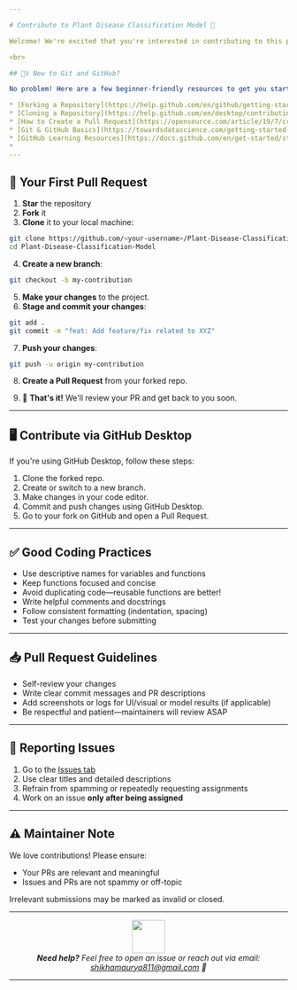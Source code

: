 ```yaml
---

# Contribute to Plant Disease Classification Model 🌿

Welcome! We're excited that you're interested in contributing to this project. Your efforts—whether big or small—make a real difference.

<br>

## 🙋‍♀️ New to Git and GitHub?

No problem! Here are a few beginner-friendly resources to get you started:

* [Forking a Repository](https://help.github.com/en/github/getting-started-with-github/fork-a-repo)
* [Cloning a Repository](https://help.github.com/en/desktop/contributing-to-projects/creating-an-issue-or-pull-request)
* [How to Create a Pull Request](https://opensource.com/article/19/7/create-pull-request-github)
* [Git & GitHub Basics](https://towardsdatascience.com/getting-started-with-git-and-github-6fcd0f2d4ac6)
* [GitHub Learning Resources](https://docs.github.com/en/get-started/start-your-journey/git-and-github-learning-resources)
* 
---
```


## 🚀 Your First Pull Request

1. **Star** the repository
2. **Fork** it
3. **Clone** it to your local machine:

```bash
git clone https://github.com/<your-username>/Plant-Disease-Classification-Model.git
cd Plant-Disease-Classification-Model
```

4. **Create a new branch**:

```bash
git checkout -b my-contribution
```

5. **Make your changes** to the project.
6. **Stage and commit your changes**:

```bash
git add .
git commit -m "feat: Add feature/fix related to XYZ"
```

7. **Push your changes**:

```bash
git push -u origin my-contribution
```

8. **Create a Pull Request** from your forked repo.

9. 🎉 **That's it!** We'll review your PR and get back to you soon.

---

## 🖥️ Contribute via GitHub Desktop

If you're using GitHub Desktop, follow these steps:

1. Clone the forked repo.
2. Create or switch to a new branch.
3. Make changes in your code editor.
4. Commit and push changes using GitHub Desktop.
5. Go to your fork on GitHub and open a Pull Request.

---

## ✅ Good Coding Practices

* Use descriptive names for variables and functions
* Keep functions focused and concise
* Avoid duplicating code—reusable functions are better!
* Write helpful comments and docstrings
* Follow consistent formatting (indentation, spacing)
* Test your changes before submitting

---

## 📥 Pull Request Guidelines

* Self-review your changes
* Write clear commit messages and PR descriptions
* Add screenshots or logs for UI/visual or model results (if applicable)
* Be respectful and patient—maintainers will review ASAP

---

## 🐞 Reporting Issues

1. Go to the [Issues tab](https://github.com/ShikhaMaurya212402/Plant-Disease-Classification-Model/issues)
2. Use clear titles and detailed descriptions
3. Refrain from spamming or repeatedly requesting assignments
4. Work on an issue **only after being assigned**

---

## ⚠️ Maintainer Note

We love contributions! Please ensure:

* Your PRs are relevant and meaningful
* Issues and PRs are not spammy or off-topic

Irrelevant submissions may be marked as invalid or closed.

---

<div align="center">
  <img src="https://media.giphy.com/media/LnQjpWaON8nhr21vNW/giphy.gif" width="60"><br>
  <em><strong>Need help?</strong> Feel free to open an issue or reach out via email: <a href="mailto:shikhamaurya811@gmail.com">shikhamaurya811@gmail.com</a> 💌</em>
</div>

---
